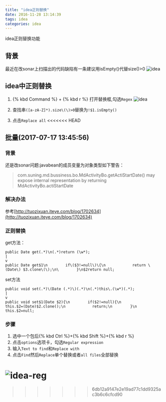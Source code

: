 ```yaml
---
title: "idea正则替换"
date: 2016-11-28 13:14:39
tags: idea
categories: idea
---
```


idea正则替换功能
<!-- more -->



## 背景

最近在改sonar上扫描出的代码缺陷有一条建议用isEmpty()代替size()>0
![idea](http://7xlbo3.com1.z0.glb.clouddn.com/2016/11/28/20161128131620.png)

## idea中正则替换

1. {% kbd Command %} + {% kbd r %} 打开替换框,勾选`Regex`
![idea](http://7xlbo3.com1.z0.glb.clouddn.com/2016/11/28/20161128131811.png)

2. 查找串`([a-zA-Z]*).size\(\)>0`替换为`!$1.isEmpty()`
3. 点击`Replace all`
<<<<<<< HEAD


## 批量(2017-07-17 13:45:56)

### 背景
还是改sonar问题:javabean的成员变量为对象类型如下警告：
>com.suning.md.bussiness.bo.MdActivityBo.getActiStartDate() may expose internal representation by returning MdActivityBo.actiStartDate

### 解决办法

参考[http://tuozixuan.iteye.com/blog/1702634](http://tuozixuan.iteye.com/blog/1702634)

### 正则替换
get方法：
```
public Date get(.*)\n(.*)return (\w*);
|
v
public Date get$1\n        if\($3!=null\)\{\n            return \(Date\) $3.clone\(\);\n\        }\n$2return null;
```
set方法
```
public void set(.*)\(Date (.*)\)(.*)\n(.*)this\.(\w*)(.*);
|
v
public void set$1(Date $2){\n        if($2!=null){\n            this.$2=(Date)$2.clone();\n            return;\n        }\n        this.$2=null; 
```


### 步骤

1. 选中一个包后{% kbd Ctrl %}+{% kbd Shift %}+{% kbd r %}
2. 点击`options`选项卡，勾选`Regular expression`
3. 输入`Text to find`和`Replace with`
4. 点击`Find`然后`Replace`单个替换或者`all files`全部替换

![idea-reg](http://7xlbo3.com1.z0.glb.clouddn.com/2017/07/17/idea-reg.gif)
=======
>>>>>>> 6db12a9147e2e19ad77c1dd9325ac3b6c6cfcd90
